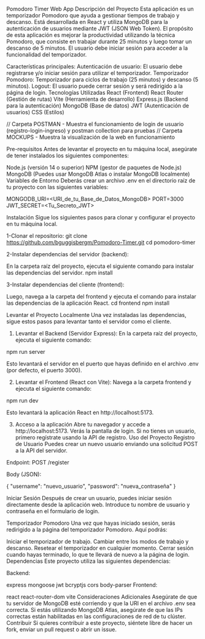 Pomodoro Timer Web App
Descripción del Proyecto
Esta aplicación es un temporizador Pomodoro que ayuda a gestionar tiempos de trabajo y descanso. Está desarrollada en React y utiliza MongoDB para la autenticación de usuarios mediante JWT (JSON Web Token). El propósito de esta aplicación es mejorar la productividad utilizando la técnica Pomodoro, que consiste en trabajar durante 25 minutos y luego tomar un descanso de 5 minutos. El usuario debe iniciar sesión para acceder a la funcionalidad del temporizador.

Características principales:
Autenticación de usuario: El usuario debe registrarse y/o iniciar sesión para utilizar el temporizador.
Temporizador Pomodoro: Temporizador para ciclos de trabajo (25 minutos) y descanso (5 minutos).
Logout: El usuario puede cerrar sesión y será redirigido a la página de login.
Tecnologías Utilizadas
React (Frontend)
React Router (Gestión de rutas)
Vite (Herramienta de desarrollo)
Express.js (Backend para la autenticación)
MongoDB (Base de datos)
JWT (Autenticación de usuarios)
CSS (Estilos)

// Carpeta POSTMAN - Muestra el funcionamiento de login de usuario (registro-login-ingreso) y postman collection para pruebas
// Carpeta MOCKUPS - Muestra la visualización de la web en funcionamiento

Pre-requisitos
Antes de levantar el proyecto en tu máquina local, asegúrate de tener instalados los siguientes componentes:

Node.js (versión 14 o superior)
NPM (gestor de paquetes de Node.js)
MongoDB (Puedes usar MongoDB Atlas o instalar MongoDB localmente)
Variables de Entorno
Deberás crear un archivo .env en el directorio raíz de tu proyecto con las siguientes variables:

MONGODB_URI=<URI_de_tu_Base_de_Datos_MongoDB>
PORT=3000
JWT_SECRET=<Tu_Secreto_JWT>

Instalación
Sigue los siguientes pasos para clonar y configurar el proyecto en tu máquina local.

1-Clonar el repositorio:
git clone https://github.com/bguggisbergm/Pomodoro-Timer.git
cd pomodoro-timer

2-Instalar dependencias del servidor (backend):

En la carpeta raíz del proyecto, ejecuta el siguiente comando para instalar las dependencias del servidor.
npm install

3-Instalar dependencias del cliente (frontend):

Luego, navega a la carpeta del frontend y ejecuta el comando para instalar las dependencias de la aplicación React.
cd frontend
npm install

Levantar el Proyecto Localmente
Una vez instaladas las dependencias, sigue estos pasos para levantar tanto el servidor como el cliente.

1. Levantar el Backend (Servidor Express):
En la carpeta raíz del proyecto, ejecuta el siguiente comando:

npm run server

Esto levantará el servidor en el puerto que hayas definido en el archivo .env (por defecto, el puerto 3000).

2. Levantar el Frontend (React con Vite):
Navega a la carpeta frontend y ejecuta el siguiente comando:

npm run dev

Esto levantará la aplicación React en http://localhost:5173.

3. Acceso a la aplicación
Abre tu navegador y accede a http://localhost:5173.
Verás la pantalla de login. Si no tienes un usuario, primero regístrate usando la API de registro.
Uso del Proyecto
Registro de Usuario
Puedes crear un nuevo usuario enviando una solicitud POST a la API del servidor.

Endpoint: POST /register

Body (JSON):

{
  "username": "nuevo_usuario",
  "password": "nueva_contraseña"
}

Iniciar Sesión
Después de crear un usuario, puedes iniciar sesión directamente desde la aplicación web. Introduce tu nombre de usuario y contraseña en el formulario de login.

Temporizador Pomodoro
Una vez que hayas iniciado sesión, serás redirigido a la página del temporizador Pomodoro. Aquí podrás:

Iniciar el temporizador de trabajo.
Cambiar entre los modos de trabajo y descanso.
Resetear el temporizador en cualquier momento.
Cerrar sesión cuando hayas terminado, lo que te llevará de nuevo a la página de login.
Dependencias
Este proyecto utiliza las siguientes dependencias:

Backend:

express
mongoose
jwt
bcryptjs
cors
body-parser
Frontend:

react
react-router-dom
vite
Consideraciones Adicionales
Asegúrate de que tu servidor de MongoDB esté corriendo y que la URI en el archivo .env sea correcta.
Si estás utilizando MongoDB Atlas, asegúrate de que las IPs correctas están habilitadas en las configuraciones de red de tu clúster.
Contribuir
Si quieres contribuir a este proyecto, siéntete libre de hacer un fork, enviar un pull request o abrir un issue.